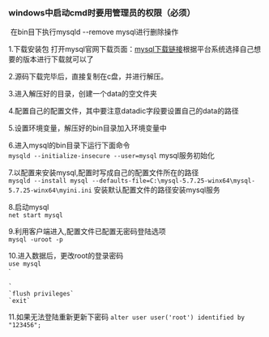 ### windows中启动cmd时要用管理员的权限（必须）

​	在bin目下执行mysqld --remove mysql进行删除操作

1.下载安装包 
   打开mysql官网下载页面：[mysql下载链接](http://dev.mysql.com/downloads/mysql/)根据平台系统选择自己想要的版本进行下载就可以了  

2.源码下载完毕后，直接复制在c盘，并进行解压。

3.进入解压好的目录，创建一个data的空文件夹

4.配置自己的配置文件，其中要注意datadic字段要设置自己的data的路径

5.设置环境变量，解压好的bin目录加入环境变量中

6.进入mysql的bin目录下运行下面命令  
​	 `mysqld --initialize-insecure --user=mysql`  mysql服务初始化  

7.以配置来安装mysql,配置时写成自己的配置文件所在的路径  
    `mysqld --install mysql --defaults-file=C:\mysql-5.7.25-winx64\mysql-5.7.25-winx64\myini.ini`   安装默认配置文件的路径安装mysql服务   

8.启动mysql  
    `net start mysql`

9.利用客户端进入,配置文件已配置无密码登陆选项  
    `mysql -uroot -p`

10.进入数据后，更改root的登录密码  
    `use mysql`  
    `
    
    `  
    `flush privileges`  
    `exit`  

11.如果无法登陆重新更新下密码
    `alter user user('root') identified by "123456";`